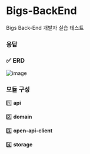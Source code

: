# Bigs-BackEnd
Bigs Back-End 개발자 실습 테스트

### 응답







### ✅ ERD
![image](https://github.com/legowww/Bigs-BackEnd/assets/70372188/10b00e85-c5e6-4a4e-a1d6-8b8de8e665f3)

### 모듈 구성



1️⃣ **api**

2️⃣ **domain**

3️⃣ **open-api-client**

4️⃣ **storage**
